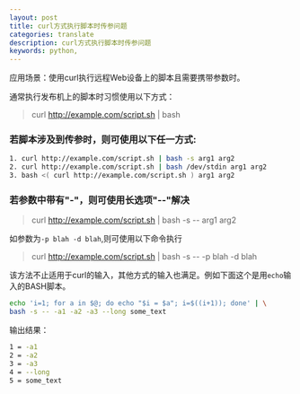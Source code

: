 ```yaml
---
layout: post
title: curl方式执行脚本时传参问题 
categories: translate
description: curl方式执行脚本时传参问题 
keywords: python, 
---
```


应用场景：使用curl执行远程Web设备上的脚本且需要携带参数时。

通常执行发布机上的脚本时习惯使用以下方式：

> curl http://example.com/script.sh | bash

### 若脚本涉及到传参时，则可使用以下任一方式:

```Bash
1. curl http://example.com/script.sh | bash -s arg1 arg2
2. curl http://example.com/script.sh | bash /dev/stdin arg1 arg2
3. bash <( curl http://example.com/script.sh ) arg1 arg2
```

### 若参数中带有"-"，则可使用长选项"--"解决

> curl http://example.com/script.sh | bash -s -- arg1 arg2

如参数为`-p blah -d blah`,则可使用以下命令执行

> curl http://example.com/script.sh | bash -s -- -p blah -d blah

该方法不止适用于curl的输入，其他方式的输入也满足。例如下面这个是用`echo`输入的BASH脚本。

```Bash
echo 'i=1; for a in $@; do echo "$i = $a"; i=$((i+1)); done' | \
bash -s -- -a1 -a2 -a3 --long some_text
```

输出结果：
```Bash
1 = -a1
2 = -a2
3 = -a3
4 = --long
5 = some_text
```










